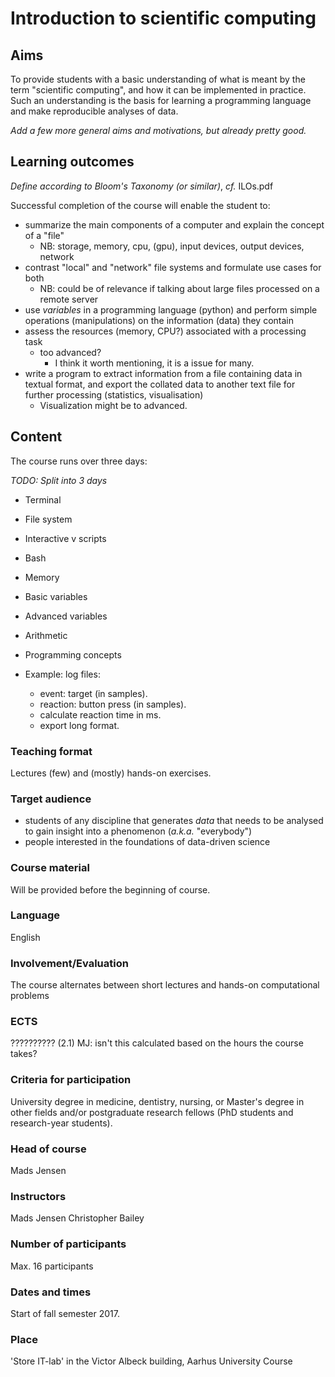 # Introduction to scientific computing #

## Aims ##
To provide students with a basic understanding of what is meant by the term "scientific computing", and how it can be implemented in practice.  Such an understanding is the basis for learning a programming language and make reproducible analyses of data.

_Add a few more general aims and motivations, but already pretty good._

## Learning outcomes ##

_Define according to Bloom's Taxonomy (or similar)_, _cf._ ILOs.pdf

Successful completion of the course will enable the student to:

* summarize the main components of a computer and explain the concept of a "file"
    * NB: storage, memory, cpu, (gpu), input devices, output devices, network
* contrast "local" and "network" file systems and formulate use cases for both
    * NB: could be of relevance if talking about large files processed on a remote server 
* use _variables_ in a programming language (python) and perform simple operations (manipulations) on the information (data) they contain
* assess the resources (memory, CPU?) associated with a processing task
    * too advanced?
      * I think it worth mentioning, it is a issue for many.
* write a program to extract information from a file containing data in textual format, and export the collated data to another text file for further processing (statistics, visualisation)
    * Visualization might be to advanced. 

## Content ##

The course runs over three days:

_TODO: Split into 3 days_

* Terminal
* File system
* Interactive v scripts
* Bash
* Memory
* Basic variables
* Advanced variables
* Arithmetic
* Programming concepts

* Example: log files:
    * event: target (in samples).
    * reaction: button press (in samples).
    * calculate reaction time in ms.
    * export long format.


### Teaching format ###

Lectures (few) and (mostly) hands-on exercises.

### Target audience ###

* students of any discipline that generates _data_ that needs to be analysed to gain insight into a phenomenon (_a.k.a._ "everybody")
* people interested in the foundations of data-driven science

### Course material ###

Will be provided before the beginning of course.

### Language

English

### Involvement/Evaluation ###

The course alternates between short lectures and hands-on computational problems

### ECTS ###
?????????? (2.1) MJ: isn't this calculated based on the hours the course takes?

### Criteria for participation ###

University degree in medicine, dentistry, nursing, or Master's degree in other fields and/or postgraduate research fellows (PhD students and research-year students).

### Head of course ###
Mads Jensen

### Instructors ###
Mads Jensen
Christopher Bailey

### Number of participants ###
Max. 16 participants

### Dates and times ### 
Start of fall semester 2017.

### Place ###

'Store IT-lab' in the Victor Albeck building, Aarhus University Course




